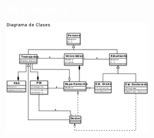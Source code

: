 <!DOCTYPE html>
<html lang="en">
<head>
    <meta charset="UTF-8">
    <meta name="viewport" content="width=device-width, initial-scale=1.0">
</head>
<body>
    <h1 style="color: white;">Mi proeycto</h1>
    <img src="diagramadeclases.png" alt="">
</body>
</html>

